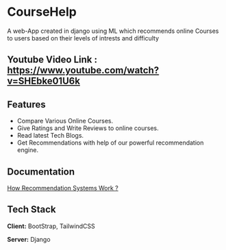 
# CourseHelp

A web-App created in django using ML which recommends online Courses to users based on their levels of intrests and difficulty
## Youtube Video Link : https://www.youtube.com/watch?v=SHEbke01U6k


## Features

- Compare Various Online Courses.
- Give Ratings and Write Reviews to online courses.
- Read latest Tech Blogs.
- Get Recommendations with help of our powerful recommendation engine.

  
## Documentation

[How Recommendation Systems Work ?](https://ieeexplore.ieee.org/abstract/document/6528589)

  
## Tech Stack

**Client:** BootStrap, TailwindCSS

**Server:** Django

  
